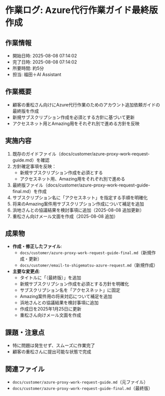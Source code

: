 # 作業ログ: Azure代行作業ガイド最終版作成

## 作業情報
- 開始日時: 2025-08-08 07:14:02
- 完了日時: 2025-08-08 07:14:02
- 所要時間: 約5分
- 担当: 福田＋AI Assistant

## 作業概要
- 顧客の重松さん向けにAzure代行作業のためのアカウント追加依頼ガイドの最終版を作成
- 新規サブスクリプション作成を必須とする方針に基づいて更新
- アクセスネット用とAmazing用をそれぞれ別で進める方針を反映

## 実施内容
1. 既存のガイドファイル（docs/customer/azure-proxy-work-request-guide.md）を確認
2. 方針確定事項を反映：
   - 新規サブスクリプション作成を必須とする
   - アクセスネット用、Amazing用をそれぞれ別で進める
3. 最終版ファイル（docs/customer/azure-proxy-work-request-guide-final.md）を作成
4. サブスクリプション名に「アクセスネット」を指定する手順を明確化
5. 将来のAmazing案件用サブスクリプション作成について補足を追加
6. 浜地さんとの協議結果を検討事項に追加（2025-08-08 追加更新）
7. 重松さん向けメール文面を作成（2025-08-08 追加）

## 成果物
- **作成・修正したファイル**: 
  - `docs/customer/azure-proxy-work-request-guide-final.md`（新規作成・更新）
  - `docs/customer/email-to-shigematsu-azure-request.md`（新規作成）
- **主要な変更点**:
  - タイトルに「（最終版）」を追加
  - 新規サブスクリプション作成を必須とする方針を明確化
  - サブスクリプション名を「アクセスネット」に固定
  - Amazing案件用の将来対応について補足を追加
  - 浜地さんとの協議結果を検討事項に追加
  - 作成日を2025年1月25日に更新
  - 重松さん向けメール文面を作成

## 課題・注意点
- 特に問題は発生せず、スムーズに作業完了
- 顧客の重松さんに提出可能な状態で完成

## 関連ファイル
- `docs/customer/azure-proxy-work-request-guide.md`（元ファイル）
- `docs/customer/azure-proxy-work-request-guide-final.md`（最終版）
